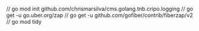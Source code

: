 
// go mod init github.com/chrismarsilva/cms.golang.tnb.cripo.logging
// go get -u go.uber.org/zap
// go get -u github.com/gofiber/contrib/fiberzap/v2
// go mod tidy
